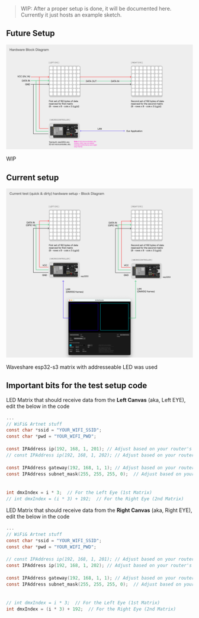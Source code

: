 > WIP: After a proper setup is done, it will be documented here. Currently it just hosts an example sketch.

## Future Setup

![alt text](<../_assets/Hardware ....png>)

WIP

## Current setup

![alt text](<../_assets/Current test setup - Block Diagram.png>)

Waveshare esp32-s3 matrix with addresseable LED was used

## Important bits for the test setup code

LED Matrix that should receive data from the __Left Canvas__ (aka, Left EYE), edit the below in the code

```c
...
// WiFi& Artnet stuff
const char *ssid = "YOUR_WIFI_SSID";
const char *pwd = "YOUR_WIFI_PWD";

const IPAddress ip(192, 168, 1, 201); // Adjust based on your router's DNS Settings
// const IPAddress ip(192, 168, 1, 202); // Adjust based on your router's DNS Settings; **but give the send setup a diff IP

const IPAddress gateway(192, 168, 1, 1); // Adjust based on your router's DNS Settings
const IPAddress subnet_mask(255, 255, 255, 0);  // Adjust based on your router's DNS Settings

      
int dmxIndex = i * 3;  // For the Left Eye (1st Matrix)
// int dmxIndex = (i * 3) + 192;  // For the Right Eye (2nd Matrix)
```

LED Matrix that should receive data from the __Right Canvas__ (aka, Right EYE), edit the below in the code

```c
...
// WiFi& Artnet stuff
const char *ssid = "YOUR_WIFI_SSID";
const char *pwd = "YOUR_WIFI_PWD";

// const IPAddress ip(192, 168, 1, 201); // Adjust based on your router's DNS Settings
const IPAddress ip(192, 168, 1, 202); // Adjust based on your router's DNS Settings; **but give the send setup a diff IP

const IPAddress gateway(192, 168, 1, 1); // Adjust based on your router's DNS Settings
const IPAddress subnet_mask(255, 255, 255, 0);  // Adjust based on your router's DNS Settings

      
// int dmxIndex = i * 3;  // For the Left Eye (1st Matrix)
int dmxIndex = (i * 3) + 192;  // For the Right Eye (2nd Matrix)
```

